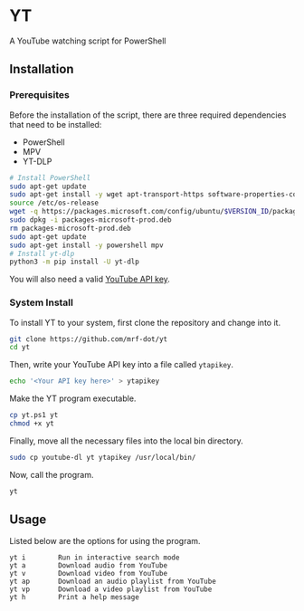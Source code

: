 # YT

A YouTube watching script for PowerShell

## Installation

### Prerequisites

Before the installation of the script, there are three required dependencies that need to be installed:

* PowerShell
* MPV
* YT-DLP

```sh
# Install PowerShell
sudo apt-get update
sudo apt-get install -y wget apt-transport-https software-properties-common
source /etc/os-release
wget -q https://packages.microsoft.com/config/ubuntu/$VERSION_ID/packages-microsoft-prod.deb
sudo dpkg -i packages-microsoft-prod.deb
rm packages-microsoft-prod.deb
sudo apt-get update
sudo apt-get install -y powershell mpv
# Install yt-dlp
python3 -m pip install -U yt-dlp
```

You will also need a valid [YouTube API key](https://console.cloud.google.com/apis/credentials).

### System Install

To install YT to your system, first clone the repository and change into it.

```sh
git clone https://github.com/mrf-dot/yt
cd yt
```

Then, write your YouTube API key into a file called `ytapikey`.

```sh
echo '<Your API key here>' > ytapikey
```

Make the YT program executable.

```sh
cp yt.ps1 yt
chmod +x yt
```

Finally, move all the necessary files into the local bin directory.

```sh
sudo cp youtube-dl yt ytapikey /usr/local/bin/
```

Now, call the program.

```sh
yt
```

## Usage

Listed below are the options for using the program.

```
yt i		Run in interactive search mode
yt a		Download audio from YouTube
yt v		Download video from YouTube
yt ap		Download an audio playlist from YouTube
yt vp		Download a video playlist from YouTube
yt h		Print a help message
```
